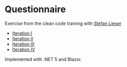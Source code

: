 # Questionnaire

Exercise from the clean code training with [Stefan Lieser](https://lieser-online.de/)

- [Iteration I](https://ccd-school.de/coding-dojo/agility-katas/filling-out-a-questionnaire-i/)
- [Iteration II](https://ccd-school.de/coding-dojo/agility-katas/filling-out-a-questionnaire-ii/)
- [Iteration III](https://ccd-school.de/coding-dojo/agility-katas/filling-out-a-questionnaire-iii/)
- [Iteration IV](https://ccd-school.de/coding-dojo/agility-katas/filling-out-a-questionnaire-iv/)

Implemented with .NET 5 and Blazor.
